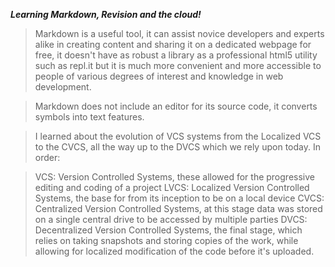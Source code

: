 _**Learning Markdown, Revision and the cloud!**_

> Markdown is a useful tool, it can assist novice developers and experts alike in creating content and sharing it on a dedicated webpage for free, it doesn't have as robust a library as a professional html5 utility such as repl.it but it is much more convenient and more accessible to people of various degrees of interest and knowledge in web development.

> Markdown does not include an editor for its source code, it converts symbols into text features.

> I learned about the evolution of VCS systems from the Localized VCS to the CVCS, all the way up to the DVCS which we rely upon today. In order:

> VCS: Version Controlled Systems, these allowed for the progressive editing and coding of a project
LVCS: Localized Version Controlled Systems, the base for from its inception to be on a local device
CVCS: Centralized Version Controlled Systems, at this stage data was stored on a single central drive to be accessed by multiple parties
DVCS: Decentralized Version Controlled Systems, the final stage, which relies on taking snapshots and storing copies of the work, while allowing for localized modification of the code before it's uploaded.